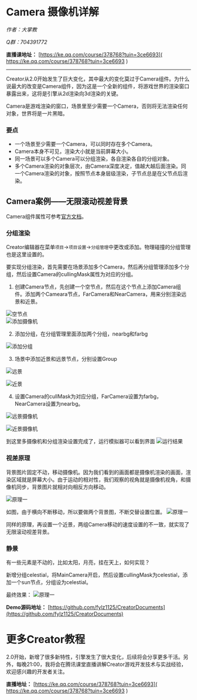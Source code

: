 # Camera 摄像机详解 
*作者：大掌教*

*Q群：704391772*

**直播课地址：** [https://ke.qq.com/course/378768?tuin=3ce6693]( https://ke.qq.com/course/378768?tuin=3ce6693 )

---

Creator从2.0开始发生了巨大变化，其中最大的变化莫过于Camera组件。为什么说最大的改变是Camera组件，因为这是一个全新的组件，将游戏世界的渲染窗口暴露出来，这将是引擎从2d渲染向3d渲染的关键。

Camera是游戏渲染的窗口，场景里至少需要一个Camera，否则将无法渲染任何对象，世界将是一片黑暗。

### 要点
- 一个场景至少需要一个Camera，可以同时存在多个Camera。
- Camera本身不可见，渲染大小就是当前屏幕大小。
- 同一场景可以多个Camera可以分组渲染，各自渲染各自的分组对象。
- 多个Camera渲染的对象层次，由Camera深度决定，值越大越后面渲染。同一个Camera渲染的对象，按照节点本身层级渲染，子节点总是在父节点后渲染。

## Camera案例——无限滚动视差背景
Camera组件属性可参考[官方文档](https://docs.cocos.com/creator/manual/zh/render/camera.html#摄像机属性)。

### 分组渲染

Creator编辑器在菜单`项目`->`项目设置`->`分组管理`中更改或添加。物理碰撞的分组管理也是这里设置的。

要实现分组渲染，首先需要在场景添加多个Camera，然后再分组管理添加多个分组，然后设置Camera的cullingMask属性为对应的分组。

1. 创建Camera节点，先创建一个空节点，然后在这个节点上添加Camera组件。添加两个Cameara节点，FarCamera和NearCamera，用来分别渲染远景和近景。

![空节点](camerashots/node.png)<br>
![添加摄像机](camerashots/addcamera.png)

2. 添加分组，在分组管理里面添加两个分组，nearbg和farbg

![添加分组](camerashots/addgroup.png)

3. 场景中添加近景和远景节点，分别设置Group

![远景](camerashots/fargroup.png)

![近景](camerashots/neargroup.png)

4. 设置Camera的cullMask为对应分组，FarCamera设置为farbg，NearCamera设置为nearbg。

![远景摄像机](camerashots/farcamera.png)

![近景摄像机](camerashots/nearcamera.png)

到这里多摄像机和分组渲染设置完成了，运行模拟器可以看到界面
![运行结果](camerashots/step1.png)

### 视差原理
背景图片固定不动，移动摄像机。因为我们看到的画面都是摄像机渲染的画面，渲染区域就是屏幕大小。由于运动的相对性，我们观察的视角就是摄像机视角，和摄像机同步，背景图片就相对向相反方向移动。

![原理一](camerashots/crude.png)

如图，由于横向不断移动，所以要做两个背景图，不断交替设置位置。
![原理一](camerashots/crude2.png)

同样的原理，再设置一个近景，两组Camera移动的速度设置的不一致，就实现了无限滚动视差背景。

### 静景
有一些元素是不动的，比如太阳，月亮，挂在天上，如何实现？

新增分组celestial，将MainCamera开启，然后设置cullingMask为celestial，添加一个sun节点，分组设为celestial。

最终效果：
![原理一](camerashots/camera-demo.gif)

**Demo源码地址：** [https://github.com/fylz1125/CreatorDocuments](https://github.com/fylz1125/CreatorDocuments)

# 更多Creator教程
2.0开始，新增了很多新特性，引擎发生了很大变化，后续将会分享更多干活。另外，每晚21:00，我将会在腾讯课堂直播讲解Creator游戏开发技术与实战经验，欢迎感兴趣的开发者关注。

**直播地址：** [https://ke.qq.com/course/378768?tuin=3ce6693]( https://ke.qq.com/course/378768?tuin=3ce6693 )